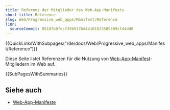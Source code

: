 ```yaml
---
title: Referenz der Mitglieder des Web-App-Manifests
short-title: Reference
slug: Web/Progressive_web_apps/Manifest/Reference
l10n:
  sourceCommit: 05187b0fecf39b9176d4a101623589309cf44dd0
---
```


{{QuickLinksWithSubpages("/de/docs/Web/Progressive_web_apps/Manifest/Reference")}}

Diese Seite listet Referenzen für die Nutzung von [Web-App-Manifest](/de/docs/Web/Progressive_web_apps/Manifest)-Mitgliedern im Web auf.

{{SubPagesWithSummaries}}

## Siehe auch

- [Web-App-Manifeste](/de/docs/Web/Progressive_web_apps/Manifest)
